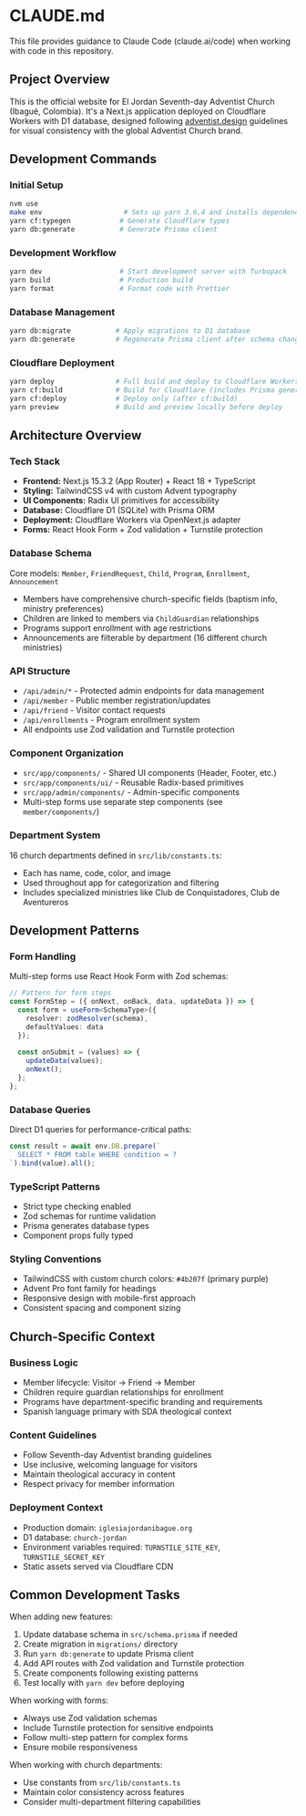 # CLAUDE.md

This file provides guidance to Claude Code (claude.ai/code) when working with code in this repository.

## Project Overview

This is the official website for El Jordan Seventh-day Adventist Church (Ibagué, Colombia). It's a Next.js application deployed on Cloudflare Workers with D1 database, designed following [adventist.design](https://www.adventist.design/) guidelines for visual consistency with the global Adventist Church brand.

## Development Commands

### Initial Setup
```bash
nvm use
make env                    # Sets up yarn 3.6.4 and installs dependencies
yarn cf:typegen            # Generate Cloudflare types
yarn db:generate           # Generate Prisma client
```

### Development Workflow
```bash
yarn dev                   # Start development server with Turbopack
yarn build                 # Production build
yarn format                # Format code with Prettier
```

### Database Management
```bash
yarn db:migrate           # Apply migrations to D1 database
yarn db:generate          # Regenerate Prisma client after schema changes
```

### Cloudflare Deployment
```bash
yarn deploy               # Full build and deploy to Cloudflare Workers
yarn cf:build             # Build for Cloudflare (includes Prisma generation)
yarn cf:deploy            # Deploy only (after cf:build)
yarn preview              # Build and preview locally before deploy
```

## Architecture Overview

### Tech Stack
- **Frontend:** Next.js 15.3.2 (App Router) + React 18 + TypeScript
- **Styling:** TailwindCSS v4 with custom Advent typography
- **UI Components:** Radix UI primitives for accessibility
- **Database:** Cloudflare D1 (SQLite) with Prisma ORM
- **Deployment:** Cloudflare Workers via OpenNext.js adapter
- **Forms:** React Hook Form + Zod validation + Turnstile protection

### Database Schema
Core models: `Member`, `FriendRequest`, `Child`, `Program`, `Enrollment`, `Announcement`
- Members have comprehensive church-specific fields (baptism info, ministry preferences)
- Children are linked to members via `ChildGuardian` relationships
- Programs support enrollment with age restrictions
- Announcements are filterable by department (16 different church ministries)

### API Structure
- `/api/admin/*` - Protected admin endpoints for data management
- `/api/member` - Public member registration/updates
- `/api/friend` - Visitor contact requests
- `/api/enrollments` - Program enrollment system
- All endpoints use Zod validation and Turnstile protection

### Component Organization
- `src/app/components/` - Shared UI components (Header, Footer, etc.)
- `src/app/components/ui/` - Reusable Radix-based primitives
- `src/app/admin/components/` - Admin-specific components
- Multi-step forms use separate step components (see `member/components/`)

### Department System
16 church departments defined in `src/lib/constants.ts`:
- Each has name, code, color, and image
- Used throughout app for categorization and filtering
- Includes specialized ministries like Club de Conquistadores, Club de Aventureros

## Development Patterns

### Form Handling
Multi-step forms use React Hook Form with Zod schemas:
```typescript
// Pattern for form steps
const FormStep = ({ onNext, onBack, data, updateData }) => {
  const form = useForm<SchemaType>({
    resolver: zodResolver(schema),
    defaultValues: data
  });
  
  const onSubmit = (values) => {
    updateData(values);
    onNext();
  };
};
```

### Database Queries
Direct D1 queries for performance-critical paths:
```typescript
const result = await env.DB.prepare(`
  SELECT * FROM table WHERE condition = ?
`).bind(value).all();
```

### TypeScript Patterns
- Strict type checking enabled
- Zod schemas for runtime validation
- Prisma generates database types
- Component props fully typed

### Styling Conventions
- TailwindCSS with custom church colors: `#4b207f` (primary purple)
- Advent Pro font family for headings
- Responsive design with mobile-first approach
- Consistent spacing and component sizing

## Church-Specific Context

### Business Logic
- Member lifecycle: Visitor → Friend → Member
- Children require guardian relationships for enrollment
- Programs have department-specific branding and requirements
- Spanish language primary with SDA theological context

### Content Guidelines
- Follow Seventh-day Adventist branding guidelines
- Use inclusive, welcoming language for visitors
- Maintain theological accuracy in content
- Respect privacy for member information

### Deployment Context
- Production domain: `iglesiajordanibague.org`
- D1 database: `church-jordan`
- Environment variables required: `TURNSTILE_SITE_KEY`, `TURNSTILE_SECRET_KEY`
- Static assets served via Cloudflare CDN

## Common Development Tasks

When adding new features:
1. Update database schema in `src/schema.prisma` if needed
2. Create migration in `migrations/` directory
3. Run `yarn db:generate` to update Prisma client
4. Add API routes with Zod validation and Turnstile protection
5. Create components following existing patterns
6. Test locally with `yarn dev` before deploying

When working with forms:
- Always use Zod validation schemas
- Include Turnstile protection for sensitive endpoints
- Follow multi-step pattern for complex forms
- Ensure mobile responsiveness

When working with church departments:
- Use constants from `src/lib/constants.ts`
- Maintain color consistency across features
- Consider multi-department filtering capabilities
